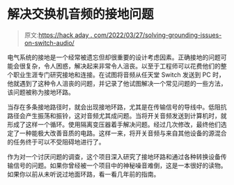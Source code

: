 # 解决交换机音频的接地问题

> 原文:[https://hack aday . com/2022/03/27/solving-grounding-issues-on-switch-audio/](https://hackaday.com/2022/03/27/solving-grounding-issues-on-switch-audio/)

电气系统的接地是一个经常被遗忘但却很重要的设计考虑因素。正确接地的问题可能会很复杂，令人困惑，解决起来非常令人沮丧。以至于工程师可以花费他们的整个职业生涯专门研究接地和连接。在试图将音频从任天堂 Switch 发送到 PC 时，他就遇到了这种令人沮丧的问题，并记录了他试图解决一个常见问题的一些方法，该问题被称为接地环路。

当存在多条接地路径时，就会出现接地环路，尤其是在传输信号的导线中。低阻抗路径会产生振荡和振铃，这对音频尤其成问题。当将开关音频发送到计算机时，就形成了这样一个循环。使用隔离变压器着手解决问题。经过几次修改，最终他们选定了一种能极大改善音质的电路。这样一来，将开关音频与来自其他设备的源混合的任务终于可以不受阻碍地进行了。

作为对一个讨厌问题的调查，这个项目深入研究了接地环路和通过各种转换设备传输信号的问题。如果你曾经被一个项目中的神秘噪音难倒，这是一本很好的读物。如果你以前从未听说过地面环路，看一看几年前的指南。